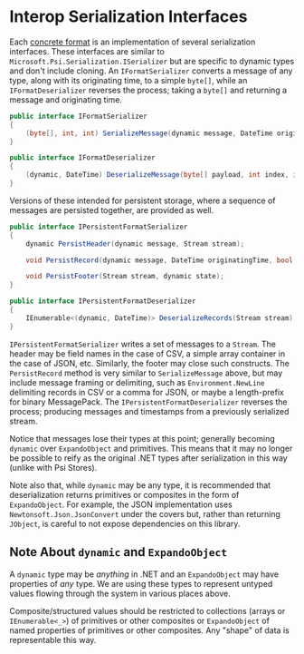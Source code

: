﻿# Interop Serialization Interfaces

Each [concrete format](../Format/Readme.md) is an implementation of several serialization interfaces. These interfaces are similar to `Microsoft.Psi.Serialization.ISerializer` but are specific to dynamic types and don't include cloning. An `IFormatSerializer` converts a message of any type, along with its originating time, to a simple `byte[]`, while an `IFormatDeserializer` reverses the process; taking a `byte[]` and returning a message and originating time.

```csharp
public interface IFormatSerializer
{
    (byte[], int, int) SerializeMessage(dynamic message, DateTime originatingTime);
}

public interface IFormatDeserializer
{
    (dynamic, DateTime) DeserializeMessage(byte[] payload, int index, int count);
}
```

Versions of these intended for persistent storage, where a sequence of messages are persisted together, are provided as well.

```csharp
public interface IPersistentFormatSerializer
{
    dynamic PersistHeader(dynamic message, Stream stream);

    void PersistRecord(dynamic message, DateTime originatingTime, bool first, Stream stream, dynamic state);

    void PersistFooter(Stream stream, dynamic state);
}

public interface IPersistentFormatDeserializer
{
    IEnumerable<(dynamic, DateTime)> DeserializeRecords(Stream stream);
}
```

`IPersistentFormatSerializer` writes a set of messages to a `Stream`. The header may be field names in the case of CSV, a simple array container in the case of JSON, etc. Similarly, the footer may close such constructs. The `PersistRecord` method is very similar to `SerializeMessage` above, but may include message framing or delimiting, such as `Environment.NewLine` delimiting records in CSV or a comma for JSON, or maybe a length-prefix for binary MessagePack. The `IPersistentFormatDeserializer` reverses the process; producing messages and timestamps from a previously serialized stream.

Notice that messages lose their types at this point; generally becoming `dynamic` over `ExpandoObject` and primitives. This means that it may no longer be possible to reify as the original .NET types after serialization in this way (unlike with Psi Stores).

Note also that, while `dynamic` may be any type, it is recommended that deserialization returns primitives or composites in the form of `ExpandoObject`. For example, the JSON implementation uses `Newtonsoft.Json.JsonConvert` under the covers but, rather than returning `JObject`, is careful to not expose dependencies on this library.

## Note About `dynamic` and `ExpandoObject`

A `dynamic` type may be *anything* in .NET and an `ExpandoObject` may have properties of *any* type. We are using these types to represent untyped values flowing through the system in various places above.

Composite/structured values should be restricted to collections (arrays or `IEnumerable<_>`) of primitives or other composites or `ExpandoObject` of named properties of primitives or other composites. Any "shape" of data is representable this way.